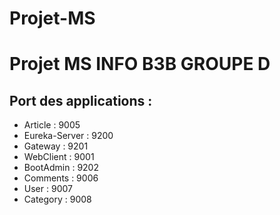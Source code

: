 # Projet-MS

# Projet MS INFO B3B GROUPE D
## Port des applications :
  - Article : 9005
  - Eureka-Server : 9200
  - Gateway : 9201
  - WebClient : 9001
  - BootAdmin : 9202
  - Comments : 9006
  - User : 9007
  - Category : 9008

